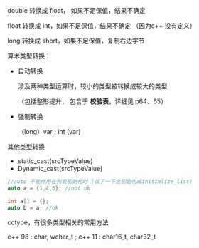 double 转换成 float， 如果不足保值，结果不确定

float 转换成 int，如果不足保值，结果不确定 （因为c++ 没有定义）

long 转换成 short，如果不足保值，复制右边字节



算术类型转换：

- 自动转换

  涉及两种类型运算时，较小的类型被转换成较大的类型 

  （包括整形提升， 包含于 **校验表**，详细见 p64、65）

- 强制转换

  （long）var ;  int (var)

其他类型转换

- static_cast<targetType>(srcTypeValue)
- Dynamic_cast<targetType>(srcTypeValue)



```c++
//auto 不能作用在列表初始化时 (试了一下会初始化成initialize_list)
auto a = {1,4,5}; //not ok

int a[] = {};
auto b = a; //ok
```



cctype，有很多类型相关的常用方法



c++ 98 : char, wchar_t  ; c++ 11 : char16_t, char32_t











